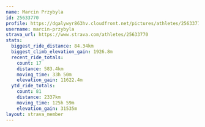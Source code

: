 ```yaml
---
name: Marcin Przybyla
id: 25633770
profile: https://dgalywyr863hv.cloudfront.net/pictures/athletes/25633770/12947173/2/large.jpg
username: marcin-przybyla
strava_url: https://www.strava.com/athletes/25633770
stats:
  biggest_ride_distance: 84.34km
  biggest_climb_elevation_gain: 1926.8m
  recent_ride_totals:
    count: 17
    distance: 583.4km
    moving_time: 33h 50m
    elevation_gain: 11622.4m
  ytd_ride_totals:
    count: 81
    distance: 2337km
    moving_time: 125h 59m
    elevation_gain: 31535m
layout: strava_member
--- 
```

